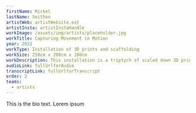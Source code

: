```yaml
---
firstName: Mickel
lastName: Smithen
artistWeb: artistWebsite.ext
artistInsta: artistInstaHandle
workImage: /assets/img/artists/placeholder.jpg
workTitle: Capturing Movement in Motion
year: 2022
workType: Installation of 3D prints and scaffolding
workSize: 250cm x 200cm x 100cm
workDescription: This installation is a triptych of scaled down 3D printed figures of the artist moving through a delineated space. Using the accuracy of digital technology, this piece grants access for the first time for the blind artist to his own body. The figures are framed with layers of scaffolding that are a parody of gallery casements. Through granting every visitor, sight disabled or otherwise, access to the touchable figures, it offers something close to equality of experience.
audioLink: fullUrlforAudio
transcriptLink: fullUrlforTranscript
order: 2
teams:
  - artists
---
```


This is the bio text.
Lorem ipsum
